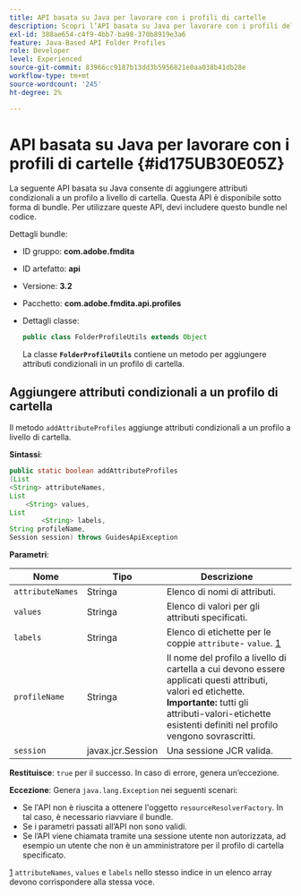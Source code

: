 ```yaml
---
title: API basata su Java per lavorare con i profili di cartelle
description: Scopri l’API basata su Java per lavorare con i profili delle cartelle
exl-id: 388ae654-c4f9-4bb7-ba98-370b8919e3a6
feature: Java-Based API Folder Profiles
role: Developer
level: Experienced
source-git-commit: 83966cc9187b13dd3b5956821e0aa038b41db28e
workflow-type: tm+mt
source-wordcount: '245'
ht-degree: 2%

---
```


# API basata su Java per lavorare con i profili di cartelle {#id175UB30E05Z}

La seguente API basata su Java consente di aggiungere attributi condizionali a un profilo a livello di cartella. Questa API è disponibile sotto forma di bundle. Per utilizzare queste API, devi includere questo bundle nel codice.

Dettagli bundle:

- ID gruppo: **com.adobe.fmdita**

- ID artefatto: **api**

- Versione: **3.2**

- Pacchetto: **com.adobe.fmdita.api.profiles**

- Dettagli classe:

  ```JAVA
  public class FolderProfileUtils extends Object
  ```

  La classe **`FolderProfileUtils`** contiene un metodo per aggiungere attributi condizionali in un profilo di cartella.


## Aggiungere attributi condizionali a un profilo di cartella

Il metodo ``addAttributeProfiles`` aggiunge attributi condizionali a un profilo a livello di cartella.

**Sintassi**:

```JAVA
public static boolean addAttributeProfiles
(List
<String> attributeNames, 
List
    <String> values, 
List
        <String> labels,
String profileName, 
Session session) throws GuidesApiException
```

**Parametri**:

| Nome | Tipo | Descrizione |
|----|----|-----------|
| ``attributeNames`` | Stringa | Elenco di nomi di attributi. |
| ``values`` | Stringa | Elenco di valori per gli attributi specificati. |
| `labels` | Stringa | Elenco di etichette per le coppie `attribute`- `value`. [1](#fntarg_1) |
| `profileName` | Stringa | Il nome del profilo a livello di cartella a cui devono essere applicati questi attributi, valori ed etichette. **Importante:** tutti gli attributi-valori-etichette esistenti definiti nel profilo vengono sovrascritti. |
| `session` | javax.jcr.Session | Una sessione JCR valida. |

**Restituisce**:
`true` per il successo. In caso di errore, genera un’eccezione.

**Eccezione**:
Genera ``java.lang.Exception`` nei seguenti scenari:

- Se l&#39;API non è riuscita a ottenere l&#39;oggetto `resourceResolverFactory`. In tal caso, è necessario riavviare il bundle.
- Se i parametri passati all’API non sono validi.
- Se l’API viene chiamata tramite una sessione utente non autorizzata, ad esempio un utente che non è un amministratore per il profilo di cartella specificato.

[1](#fnsrc_1) `attributeNames`, `values` e `labels` nello stesso indice in un elenco array devono corrispondere alla stessa voce.
